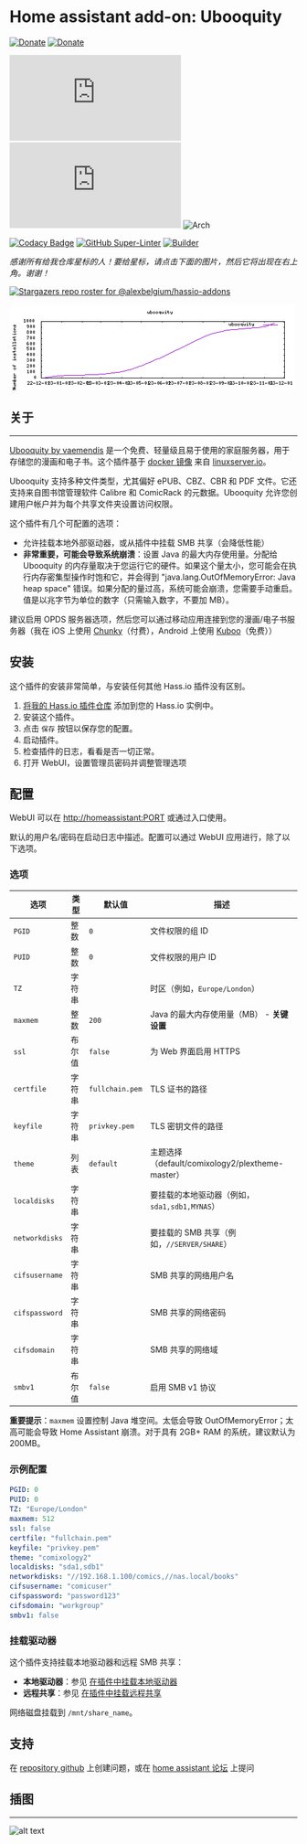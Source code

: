 # Home assistant add-on: Ubooquity

[![Donate][donation-badge]](https://www.buymeacoffee.com/alexbelgium)
[![Donate][paypal-badge]](https://www.paypal.com/donate/?hosted_button_id=DZFULJZTP3UQA)

![Version](https://img.shields.io/badge/dynamic/json?label=版本&query=%24.version&url=https%3A%2F%2Fraw.githubusercontent.com%2Falexbelgium%2Fhassio-addons%2Fmaster%2Fubooquity%2Fconfig.json)
![Ingress](https://img.shields.io/badge/dynamic/json?label=入口&query=%24.ingress&url=https%3A%2F%2Fraw.githubusercontent.com%2Falexbelgium%2Fhassio-addons%2Fmaster%2Fubooquity%2Fconfig.json)
![Arch](https://img.shields.io/badge/dynamic/json?color=success&label=Arch&query=%24.arch&url=https%3A%2F%2Fraw.githubusercontent.com%2Falexbelgium%2Fhassio-addons%2Fmaster%2Fubooquity%2Fconfig.json)

[![Codacy Badge](https://app.codacy.com/project/badge/Grade/9c6cf10bdbba45ecb202d7f579b5be0e)](https://www.codacy.com/gh/alexbelgium/hassio-addons/dashboard?utm_source=github.com&utm_medium=referral&utm_content=alexbelgium/hassio-addons&utm_campaign=Badge_Grade)
[![GitHub Super-Linter](https://img.shields.io/github/actions/workflow/status/alexbelgium/hassio-addons/weekly-supelinter.yaml?label=Lint%20code%20base)](https://github.com/alexbelgium/hassio-addons/actions/workflows/weekly-supelinter.yaml)
[![Builder](https://img.shields.io/github/actions/workflow/status/alexbelgium/hassio-addons/onpush_builder.yaml?label=Builder)](https://github.com/alexbelgium/hassio-addons/actions/workflows/onpush_builder.yaml)

[donation-badge]: https://img.shields.io/badge/Buy%20me%20a%20coffee%20(no%20paypal)-%23d32f2f?logo=buy-me-a-coffee&style=flat&logoColor=white
[paypal-badge]: https://img.shields.io/badge/Buy%20me%20a%20coffee%20with%20Paypal-0070BA?logo=paypal&style=flat&logoColor=white

_感谢所有给我仓库星标的人！要给星标，请点击下面的图片，然后它将出现在右上角。谢谢！_

[![Stargazers repo roster for @alexbelgium/hassio-addons](https://raw.githubusercontent.com/alexbelgium/hassio-addons/master/.github/stars2.svg)](https://github.com/alexbelgium/hassio-addons/stargazers)

![downloads evolution](https://raw.githubusercontent.com/alexbelgium/hassio-addons/master/ubooquity/stats.png)

## 关于

---

[Ubooquity by vaemendis](https://vaemendis.net/ubooquity/) 是一个免费、轻量级且易于使用的家庭服务器，用于存储您的漫画和电子书。这个插件基于 [docker 镜像](https://github.com/linuxserver/docker-ubooquity) 来自 [linuxserver.io](https://www.linuxserver.io/)。

Ubooquity 支持多种文件类型，尤其偏好 ePUB、CBZ、CBR 和 PDF 文件。它还支持来自图书馆管理软件 Calibre 和 ComicRack 的元数据。Ubooquity 允许您创建用户帐户并为每个共享文件夹设置访问权限。

这个插件有几个可配置的选项：

- 允许挂载本地外部驱动器，或从插件中挂载 SMB 共享（会降低性能）
- **非常重要，可能会导致系统崩溃**：设置 Java 的最大内存使用量。分配给 Ubooquity 的内存量取决于您运行它的硬件。如果这个量太小，您可能会在执行内存密集型操作时饱和它，并会得到 "java.lang.OutOfMemoryError: Java heap space" 错误。如果分配的量过高，系统可能会崩溃，您需要手动重启。值是以兆字节为单位的数字（只需输入数字，不要加 MB）。

建议启用 OPDS 服务器选项，然后您可以通过移动应用连接到您的漫画/电子书服务器（我在 iOS 上使用 [Chunky](https://apps.apple.com/fr/app/chunky-comic-reader/id663567628)（付费），Android 上使用 [Kuboo](https://play.google.com/store/apps/details?id=com.sethchhim.kuboo&hl=fr&gl=US)（免费））

## 安装

这个插件的安装非常简单，与安装任何其他 Hass.io 插件没有区别。

1. [将我的 Hass.io 插件仓库][repository] 添加到您的 Hass.io 实例中。
2. 安装这个插件。
3. 点击 `保存` 按钮以保存您的配置。
4. 启动插件。
5. 检查插件的日志，看看是否一切正常。
6. 打开 WebUI，设置管理员密码并调整管理选项

## 配置

WebUI 可以在 <http://homeassistant:PORT> 或通过入口使用。

默认的用户名/密码在启动日志中描述。配置可以通过 WebUI 应用进行，除了以下选项。

### 选项

| 选项 | 类型 | 默认值 | 描述 |
|------|------|--------|-------|
| `PGID` | 整数 | `0` | 文件权限的组 ID |
| `PUID` | 整数 | `0` | 文件权限的用户 ID |
| `TZ` | 字符串 | | 时区（例如，`Europe/London`） |
| `maxmem` | 整数 | `200` | Java 的最大内存使用量（MB） - **关键设置** |
| `ssl` | 布尔值 | `false` | 为 Web 界面启用 HTTPS |
| `certfile` | 字符串 | `fullchain.pem` | TLS 证书的路径 |
| `keyfile` | 字符串 | `privkey.pem` | TLS 密钥文件的路径 |
| `theme` | 列表 | `default` | 主题选择（default/comixology2/plextheme-master） |
| `localdisks` | 字符串 | | 要挂载的本地驱动器（例如，`sda1,sdb1,MYNAS`） |
| `networkdisks` | 字符串 | | 要挂载的 SMB 共享（例如，`//SERVER/SHARE`） |
| `cifsusername` | 字符串 | | SMB 共享的网络用户名 |
| `cifspassword` | 字符串 | | SMB 共享的网络密码 |
| `cifsdomain` | 字符串 | | SMB 共享的网络域 |
| `smbv1` | 布尔值 | `false` | 启用 SMB v1 协议 |

**重要提示**：`maxmem` 设置控制 Java 堆空间。太低会导致 OutOfMemoryError；太高可能会导致 Home Assistant 崩溃。对于具有 2GB+ RAM 的系统，建议默认为 200MB。

### 示例配置

```yaml
PGID: 0
PUID: 0
TZ: "Europe/London"
maxmem: 512
ssl: false
certfile: "fullchain.pem"
keyfile: "privkey.pem"
theme: "comixology2"
localdisks: "sda1,sdb1"
networkdisks: "//192.168.1.100/comics,//nas.local/books"
cifsusername: "comicuser"
cifspassword: "password123"
cifsdomain: "workgroup"
smbv1: false
```

### 挂载驱动器

这个插件支持挂载本地驱动器和远程 SMB 共享：

- **本地驱动器**：参见 [在插件中挂载本地驱动器](https://github.com/alexbelgium/hassio-addons/wiki/Mounting-Local-Drives-in-Addons)
- **远程共享**：参见 [在插件中挂载远程共享](https://github.com/alexbelgium/hassio-addons/wiki/Mounting-remote-shares-in-Addons)

网络磁盘挂载到 `/mnt/share_name`。

## 支持

在 [repository github][repository] 上创建问题，或在 [home assistant 论坛](https://community.home-assistant.io/t/home-assistant-addon-ubooquity/283811) 上提问

## 插图

---

![alt text](https://vaemendis.net/ubooquity/data/images/screenshots/books_library.jpg)

[repository]: https://github.com/alexbelgium/hassio-addons